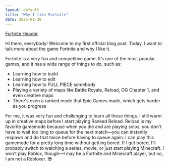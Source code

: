 ```yaml
---
layout: default
title: "Why I like Fortnite"
date: 2025-01-30
---
```



[Fortnite Header](/assets/images/header.png)







Hi there, everybody! Welcome to my first official blog post.
Today, I want to talk more about the game Fortnite and why I like it.

Fortnite is a very fun and competitive game. It’s one of the most popular games, and it has a wide range of things to do, such as:

- Learning how to build  
- Learning how to edit  
- Learning how to FULL PIECE somebody  
- Playing a variety of maps like Battle Royale, Reload, OG Chapter 1, and even creative maps  
- There's even a ranked mode that Epic Games made, which gets harder as you progress    

For me, it was very fun and challenging to learn all these things. I still warm up in creative maps before I start playing Ranked Reload. Reload is my favorite gamemode because when you die and are playing solos, you don't have to wait too long to queue for the next match—you can instantly respawn and do that twice before having to queue again. I can play this gamemode for a pretty long time without getting bored. If I get bored, I’ll probably switch to watching a series, movie, or just start playing Minecraft. I won’t play Roblox, though—I may be a Fortnite and Minecraft player, but no, I am not a Robloxer. 😎

